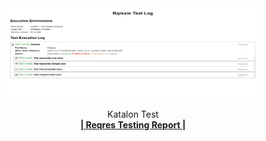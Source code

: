 <div align="center">
  <a href="">
    <img src="./Report.jpg" width="400" height="144">
  </a>

  <p align="center">
    Katalon Test
    <br />
    <a href="https://saucedemo.com/"><strong>| Reqres Testing Report |</strong></a>
    <br />
    <br />
  </p>
</div>

